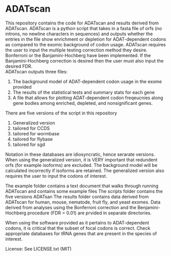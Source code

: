 # ADATscan
This repository contains the code for ADATscan and results derived from ADATscan. 
ADATscan is a python script that takes in a fasta file of orfs (no introns, no newline characters in sequences) and outputs whether the entries in the file show enrichment or depletion for ADAT-dependent codons as compared to the exomic background of codon usage.
ADATscan requires the user to input the multiple testing correction method they desire. Bonferroni or the Banjamini-Hochberg have been implemented. If the Banjamini-Hochberg correction is desired then the user must also input the desired FDR.  
ADATscan outputs three files: 
1) The background model of ADAT-dependent codon usage in the exome provided
2) The results of the statistical tests and summary stats for each gene 
3) A file that allows for plotting ADAT-dependent codon freqeucnies along gene bodies among enriched, depleted, and nonsignificant genes.
 
There are five versions of the script in this repository
1) Generalized version
2) tailored for CCDS
3) tailored for wormbase 
4) tailored for flybase 
5) tailored for sgd 

Notation in these databases are idiosyncratic, hence serarate versions. When using the generalized version, it is VERY important that redundent orfs (for example isoforms) are excluded. The background model will be calculated incorrectly if isoforms are retained. The generalized version also requires the user to input the codons of interest.

The example folder contains a text document that walks through running ADATscan and contains some example files 
The scripts folder contains the five versions ADATsan
The results folder contains data derived from ADATscan for human, mouse, nematode, fruit fly, and yeast exomes. Data derived from analyses using the Bonferroni correction and the Benjamini-Hochberg procedure (FDR = 0.01) are prvided in separate directories. 

When using the software provided as it pertains to ADAT-dependent codons, it is critical that the subset of focal codons is correct. Check appropriate databases for tRNA genes that are present in the species of interest. 

License: See LICENSE.txt (MIT) 


